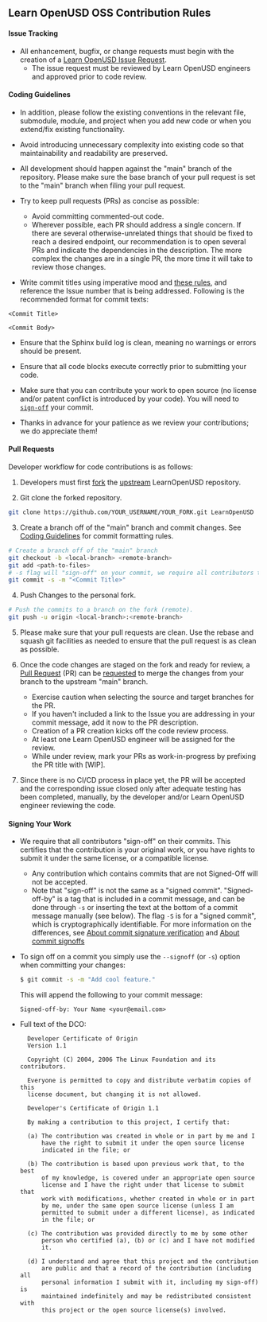 
## Learn OpenUSD OSS Contribution Rules

#### Issue Tracking

* All enhancement, bugfix, or change requests must begin with the creation of a [Learn OpenUSD Issue Request](https://github.com/NVIDIA-Omniverse/LearnOpenUSD/issues).
  * The issue request must be reviewed by Learn OpenUSD engineers and approved prior to code review.


#### Coding Guidelines

- In addition, please follow the existing conventions in the relevant file, submodule, module, and project when you add new code or when you extend/fix existing functionality.

- Avoid introducing unnecessary complexity into existing code so that maintainability and readability are preserved.

- All development should happen against the "main" branch of the repository. Please make sure the base branch of your pull request is set to the "main" branch when filing your pull request.

- Try to keep pull requests (PRs) as concise as possible:
  - Avoid committing commented-out code.
  - Wherever possible, each PR should address a single concern. If there are several otherwise-unrelated things that should be fixed to reach a desired endpoint, our recommendation is to open several PRs and indicate the dependencies in the description. The more complex the changes are in a single PR, the more time it will take to review those changes.

- Write commit titles using imperative mood and [these rules](https://chris.beams.io/posts/git-commit/), and reference the Issue number that is being addressed. Following is the recommended format for commit texts:
```
<Commit Title>

<Commit Body>
```

- Ensure that the Sphinx build log is clean, meaning no warnings or errors should be present.

- Ensure that all code blocks execute correctly prior to submitting your code.

- Make sure that you can contribute your work to open source (no license and/or patent conflict is introduced by your code). You will need to [`sign-off`](#signing-your-work) your commit.

- Thanks in advance for your patience as we review your contributions; we do appreciate them!


#### Pull Requests
Developer workflow for code contributions is as follows:

1. Developers must first [fork](https://help.github.com/en/articles/fork-a-repo) the [upstream](https://github.com/NVIDIA-Omniverse/LearnOpenUSD) LearnOpenUSD repository.

2. Git clone the forked repository.
  ```bash
git clone https://github.com/YOUR_USERNAME/YOUR_FORK.git LearnOpenUSD
  ```

3. Create a branch off of the "main" branch and commit changes. See [Coding Guidelines](#coding-guidelines) for commit formatting rules.

```bash
# Create a branch off of the "main" branch
git checkout -b <local-branch> <remote-branch>
git add <path-to-files>
# -s flag will "sign-off" on your commit, we require all contributors to sign-off on their commits. See below for more
git commit -s -m "<Commit Title>"
```

4. Push Changes to the personal fork.
  ```bash
# Push the commits to a branch on the fork (remote).  
git push -u origin <local-branch>:<remote-branch>
  ```

5. Please make sure that your pull requests are clean. Use the rebase and squash git facilities as needed to ensure that the pull request is as clean as possible.

6. Once the code changes are staged on the fork and ready for review, a [Pull Request](https://help.github.com/en/articles/about-pull-requests) (PR) can be [requested](https://help.github.com/en/articles/creating-a-pull-request) to merge the changes from your branch to the upstream "main" branch.
    * Exercise caution when selecting the source and target branches for the PR.
    * If you haven't included a link to the Issue you are addressing in your commit message, add it now to the PR description.
    * Creation of a PR creation kicks off the code review process.
    * At least one Learn OpenUSD engineer will be assigned for the review.
    * While under review, mark your PRs as work-in-progress by prefixing the PR title with [WIP].

7. Since there is no CI/CD process in place yet, the PR will be accepted and the corresponding issue closed only after adequate testing has been completed, manually, by the developer and/or Learn OpenUSD engineer reviewing the code.


#### Signing Your Work

* We require that all contributors "sign-off" on their commits. This certifies that the contribution is your original work, or you have rights to submit it under the same license, or a compatible license.

  * Any contribution which contains commits that are not Signed-Off will not be accepted.
  * Note that "sign-off" is not the same as a "signed commit". "Signed-off-by" is a tag that is included in a commit message, and can be done through `-s` or inserting the text at the bottom of a commit message manually (see below). The flag `-S` is for a "signed commit", which is cryptographically identifiable. For more information on the differences, see [About commit signature verification](https://docs.github.com/en/authentication/managing-commit-signature-verification/about-commit-signature-verification) and [About commit signoffs](https://docs.github.com/en/repositories/managing-your-repositorys-settings-and-features/managing-repository-settings/managing-the-commit-signoff-policy-for-your-repository#about-commit-signoffs)

* To sign off on a commit you simply use the `--signoff` (or `-s`) option when committing your changes:
  ```bash
  $ git commit -s -m "Add cool feature."
  ```
  This will append the following to your commit message:
  ```
  Signed-off-by: Your Name <your@email.com>
  ```

* Full text of the DCO:

  ```
    Developer Certificate of Origin
    Version 1.1

    Copyright (C) 2004, 2006 The Linux Foundation and its contributors.

    Everyone is permitted to copy and distribute verbatim copies of this
    license document, but changing it is not allowed.

    Developer's Certificate of Origin 1.1

    By making a contribution to this project, I certify that:

    (a) The contribution was created in whole or in part by me and I
        have the right to submit it under the open source license
        indicated in the file; or

    (b) The contribution is based upon previous work that, to the best
        of my knowledge, is covered under an appropriate open source
        license and I have the right under that license to submit that
        work with modifications, whether created in whole or in part
        by me, under the same open source license (unless I am
        permitted to submit under a different license), as indicated
        in the file; or

    (c) The contribution was provided directly to me by some other
        person who certified (a), (b) or (c) and I have not modified
        it.

    (d) I understand and agree that this project and the contribution
        are public and that a record of the contribution (including all
        personal information I submit with it, including my sign-off) is
        maintained indefinitely and may be redistributed consistent with
        this project or the open source license(s) involved.
  ```
